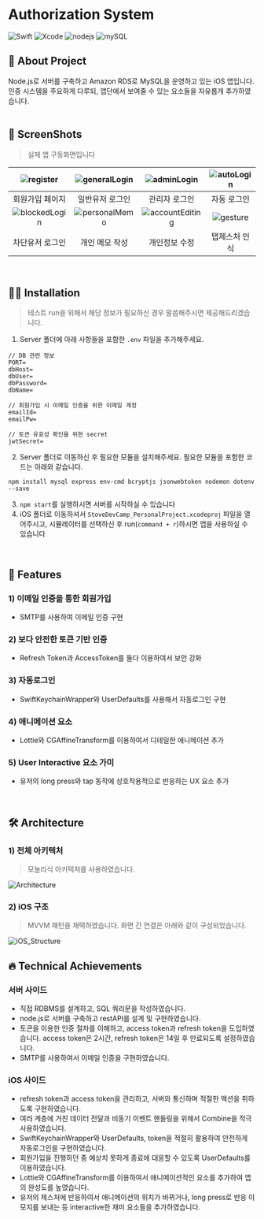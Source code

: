 # Authorization System
![Swift](https://img.shields.io/badge/swift-v5.5.2-orange?logo=swift) ![Xcode](https://img.shields.io/badge/xcode-v13.1-blue?logo=xcode) ![nodejs](https://img.shields.io/badge/node.js-v16.13.1-green?logo=node.js) ![mySQL](https://img.shields.io/badge/mySQL-v8.0.23-black?logo=mysql&logoColor=white)
</br>

## 💬 About Project
Node.js로 서버를 구축하고 Amazon RDS로 MySQL을 운영하고 있는 iOS 앱입니다.<br/>
인증 시스템을 주요하게 다루되, 앱단에서 보여줄 수 있는 요소들을 자유롭개 추가하였습니다.
<br/>
<br/>

## 📱 ScreenShots
<Blockquote>
실제 앱 구동화면입니다
</Blockquote>

| ![register](./image/register.gif) | ![generalLogin](./image/userLogin.gif) | ![adminLogin](./image/admin.gif) | ![autoLogin](./image/autoLogin.gif) |
| :-: | :-: | :-: | :-: |
| 회원가입 페이지 | 일반유저 로그인 | 관리자 로그인 | 자동 로그인 |
| ![blockedLogin](./image/blockedUser.gif) | ![personalMemo](./image/addMemo.gif) | ![accountEditing](./image/editAccount.gif) | ![gesture](./image/tapGesture.gif) |
| 차단유저 로그인  | 개인 메모 작성 | 개인정보 수정 | 탭제스처 인식 |
<br/>

## 🏃‍♀️ Installation
> 테스트 run을 위해서 해당 정보가 필요하신 경우 말씀해주시면 제공해드리겠습니다.
1. Server 폴더에 아래 사항들을 포함한 `.env` 파일을 추가해주세요.
```
// DB 관련 정보
PORT=
dbHost=
dbUser=
dbPassword=
dbName=

// 회원가입 시 이메일 인증을 위한 이메일 계정
emailId=
emailPw=

// 토큰 유효성 확인을 위한 secret
jwtSecret=
```
2. Server 폴더로 이동하신 후 필요한 모듈을 설치해주세요. 필요한 모듈을 포함한 코드는 아래와 같습니다.
```
npm install mysql express env-cmd bcryptjs jsonwebtoken nodemon dotenv --save
```
3. `npm start`를 실행하시면 서버를 시작하실 수 있습니다
4. iOS 폴더로 이동하셔서 `StoveDevCamp_PersonalProject.xcodeproj` 파일을 열어주시고, 시뮬레이터를 선택하신 후 run(`command + r`)하시면 앱을 사용하실 수 있습니다

<br/>

## 🌟 Features
###  1) 이메일 인증을 통한 회원가입
- SMTP를 사용하여 이메일 인증 구현

###  2) 보다 안전한 토큰 기반 인증
- Refresh Token과 AccessToken를 둘다 이용하여서 보안 강화

###  3) 자동로그인
- SwiftKeychainWrapper와 UserDefaults를 사용해서 자동로그인 구현

###  4) 애니메이션 요소
- Lottie와 CGAffineTransform를 이용하여서 디테일한 애니메이션 추가

###  5) User Interactive 요소 가미
- 유저의 long press와 tap 동작에 상호작용적으로 반응하는 UX 요소 추가
<br/>

## 🛠 Architecture
### 1) 전체 아키텍처
> 모놀리식 아키텍처를 사용하였습니다.

![Architecture](./image/architecture.png)

### 2) iOS 구조
> MVVM 패턴을 채택하였습니다. 화면 간 연결은 아래와 같이 구성되었습니다.

![iOS_Structure](./image/iOS_Structure.png)
<br/>

## 🔥 Technical Achievements
### 서버 사이드
- 직접 RDBMS를 설계하고, SQL 쿼리문을 작성하였습니다.
- node.js로 서버를 구축하고 restAPI를 설계 및 구현하였습니다.
- 토큰을 이용한 인증 절차를 이해하고, access token과 refresh token을 도입하였습니다. access token은 2시간, refresh token은 14일 후 만료되도록 설정하였습니다.
- SMTP를 사용하여서 이메일 인증을 구현하였습니다.

### iOS 사이드
- refresh token과 access token을 관리하고, 서버와 통신하며 적절한 액션을 취하도록 구현하였습니다.
- 여러 계층에 거친 데이터 전달과 비동기 이벤트 핸들링을 위해서 Combine을 적극 사용하였습니다.
- SwiftKeychainWrapper와 UserDefaults, token을 적절히 활용하여 안전하게 자동로그인을 구현하였습니다.
- 회원가입을 진행하던 중 예상치 못하게 종료에 대응할 수 있도록 UserDefaults를 이용하였습니다.
- Lottie와 CGAffineTransform를 이용하여서 애니메이션적인 요소를 추가하여 앱의 완성도를 높였습니다.
- 유저의 제스처에 반응하여서 애니메이션의 위치가 바뀌거나, long press로 반응 이모지를 보내는 등 interactive한 재미 요소들을 추가하였습니다.
